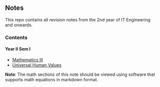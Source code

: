 ## Notes

This repo contains all revision notes from the 2nd year of IT Engineering and onwards.

### Contents 
#### Year II Sem I
- [Mathematics III](https://github.com/Meeth-W/Notes/blob/main/Year%202/Sem%201/Math%20III.md)
- [Universal Human Values](https://github.com/Meeth-W/Notes/blob/main/Year%202/Sem%201/UHV.md)

**Note**:  The math sections of this note should be viewed using software that supports math equations in markdown format.